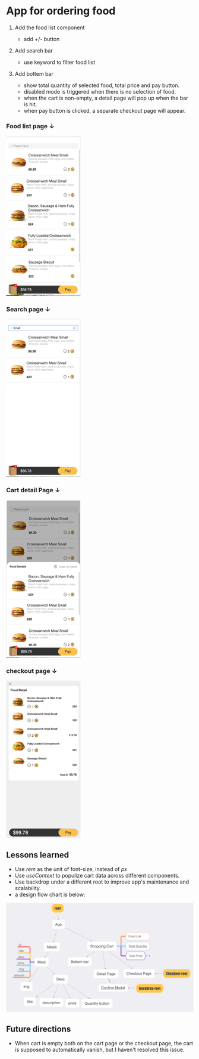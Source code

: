 # App for ordering food 

1. Add the food list component
   - add +/- button
2. Add search bar
   - use keyword to filter food list

3. Add bottem bar
   - show total quantity of selected food, total price and pay button.
   - disabled mode is triggered when there is no selection of food.
   - when the cart is non-empty, a detail page will pop up when the bar is hit.
   - when pay button is clicked, a separate checkout page will appear.

### Food list page &darr;
<img src='public/img/show/foodList.png' alt="" width="200" >

### Search page &darr;

<img src='public/img/show/SearchPage.png' alt="" width="200">

### Cart detail Page &darr;
<img src='public/img/show/cartDetail.png' alt="" width='200'>

### checkout page &darr;
<img src='public/img/show/checkoutPage.png' alt="" width='200'>

## Lessons learned
  - Use *rem* as the unit of font-size, instead of *px*
  - Use *useContext* to populize cart data across different components.
  - Use backdrop under a different root to improve app's maintenance and scalability.
  - a design flow chart is below:

<img src='public/img/show/flow.png' alt="">

## Future directions
  - When cart is empty both on the cart page or the checkout page, the cart is supposed to automatically vanish, but I haven't resolved this issue.
  

